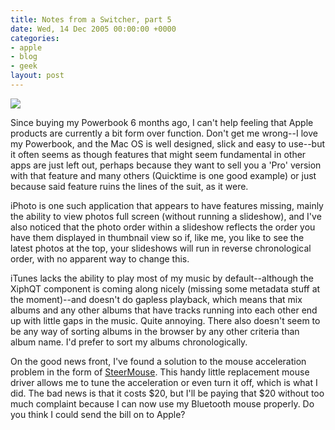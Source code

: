 ```yaml
---
title: Notes from a Switcher, part 5
date: Wed, 14 Dec 2005 00:00:00 +0000
categories:
- apple
- blog
- geek
layout: post
---
```


<img src="/images/ilife.png" class="left" />

Since buying my Powerbook 6 months ago, I can't help feeling that Apple products are currently a bit form over function.  Don't get me wrong--I love my Powerbook, and the Mac OS is well designed, slick and easy to use--but it often seems as though features that might seem fundamental in other apps are just left out, perhaps because they want to sell you a 'Pro' version with that feature and many others (Quicktime is one good example) or just because said feature ruins the lines of the suit, as it were.

<!-- more -->

iPhoto is one such application that appears to have features missing, mainly the ability to view photos full screen (without running a slideshow), and I've also noticed that the photo order within a slideshow reflects the order you have them displayed in thumbnail view so if, like me, you like to see the latest photos at the top, your slideshows will run in reverse chronological order, with no apparent way to change this.

iTunes lacks the ability to play most of my music by default--although the XiphQT component is coming along nicely (missing some metadata stuff at the moment)--and doesn't do gapless playback, which means that mix albums and any other albums that have tracks running into each other end up with little gaps in the music.  Quite annoying.  There also doesn't seem to be any way of sorting albums in the browser by any other criteria than album name.  I'd prefer to sort my albums chronologically.

On the good news front, I've found a solution to the mouse acceleration problem in the form of <a href="http://plentycom.jp/en/steermouse/">SteerMouse</a>.  This handy little replacement mouse driver allows me to tune the acceleration or even turn it off, which is what I did.  The bad news is that it costs $20, but I'll be paying that $20 without too much complaint because I can now use my Bluetooth mouse properly.  Do you think I could send the bill on to Apple?



